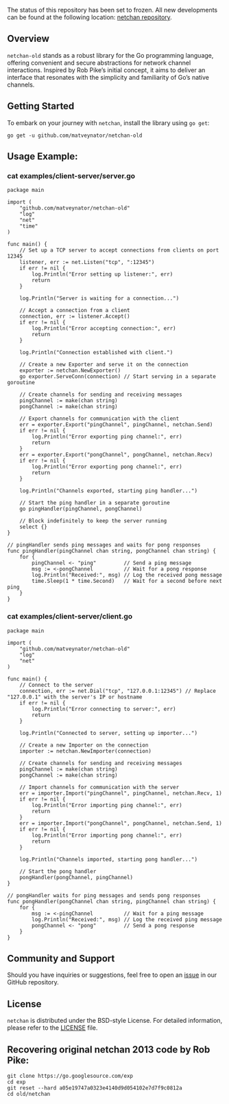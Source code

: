 The status of this repository has been set to frozen. All new developments can be found at the following location: [netchan repository](https://github.com/matveynator/netchan).

## Overview
`netchan-old` stands as a robust library for the Go programming language, offering convenient and secure abstractions for network channel interactions. Inspired by Rob Pike’s initial concept, it aims to deliver an interface that resonates with the simplicity and familiarity of Go’s native channels.
## Getting Started
To embark on your journey with `netchan`, install the library using `go get`:
```
go get -u github.com/matveynator/netchan-old
```
## Usage Example:

### cat examples/client-server/server.go  
```
package main

import (
	"github.com/matveynator/netchan-old"
	"log"
	"net"
	"time"
)

func main() {
	// Set up a TCP server to accept connections from clients on port 12345
	listener, err := net.Listen("tcp", ":12345")
	if err != nil {
		log.Println("Error setting up listener:", err)
		return
	}

	log.Println("Server is waiting for a connection...")

	// Accept a connection from a client
	connection, err := listener.Accept()
	if err != nil {
		log.Println("Error accepting connection:", err)
		return
	}

	log.Println("Connection established with client.")

	// Create a new Exporter and serve it on the connection
	exporter := netchan.NewExporter()
	go exporter.ServeConn(connection) // Start serving in a separate goroutine

	// Create channels for sending and receiving messages
	pingChannel := make(chan string)
	pongChannel := make(chan string)

	// Export channels for communication with the client
	err = exporter.Export("pingChannel", pingChannel, netchan.Send)
	if err != nil {
		log.Println("Error exporting ping channel:", err)
		return
	}
	err = exporter.Export("pongChannel", pongChannel, netchan.Recv)
	if err != nil {
		log.Println("Error exporting pong channel:", err)
		return
	}

	log.Println("Channels exported, starting ping handler...")

	// Start the ping handler in a separate goroutine
	go pingHandler(pingChannel, pongChannel)

	// Block indefinitely to keep the server running
	select {}
}

// pingHandler sends ping messages and waits for pong responses
func pingHandler(pingChannel chan string, pongChannel chan string) {
	for {
		pingChannel <- "ping"         // Send a ping message
		msg := <-pongChannel          // Wait for a pong response
		log.Println("Received:", msg) // Log the received pong message
		time.Sleep(1 * time.Second)   // Wait for a second before next ping
	}
}
```

### cat examples/client-server/client.go 
```
package main

import (
	"github.com/matveynator/netchan-old"
	"log"
	"net"
)

func main() {
	// Connect to the server
	connection, err := net.Dial("tcp", "127.0.0.1:12345") // Replace "127.0.0.1" with the server's IP or hostname
	if err != nil {
		log.Println("Error connecting to server:", err)
		return
	}

	log.Println("Connected to server, setting up importer...")

	// Create a new Importer on the connection
	importer := netchan.NewImporter(connection)

	// Create channels for sending and receiving messages
	pingChannel := make(chan string)
	pongChannel := make(chan string)

	// Import channels for communication with the server
	err = importer.Import("pingChannel", pingChannel, netchan.Recv, 1)
	if err != nil {
		log.Println("Error importing ping channel:", err)
		return
	}
	err = importer.Import("pongChannel", pongChannel, netchan.Send, 1)
	if err != nil {
		log.Println("Error importing pong channel:", err)
		return
	}

	log.Println("Channels imported, starting pong handler...")

	// Start the pong handler
	pongHandler(pongChannel, pingChannel)
}

// pongHandler waits for ping messages and sends pong responses
func pongHandler(pongChannel chan string, pingChannel chan string) {
	for {
		msg := <-pingChannel          // Wait for a ping message
		log.Println("Received:", msg) // Log the received ping message
		pongChannel <- "pong"         // Send a pong response
	}
}
```

## Community and Support
Should you have inquiries or suggestions, feel free to open an [issue](https://github.com/matveynator/netchan-old/issues) in our GitHub repository.

## License
`netchan` is distributed under the BSD-style License. For detailed information, please refer to the [LICENSE](https://github.com/matveynator/netchan-old/blob/master/LICENSE) file.

## Recovering original netchan 2013 code by Rob Pike:
```
git clone https://go.googlesource.com/exp
cd exp
git reset --hard a05e19747a0323e4140d9d054102e7d7f9c0812a
cd old/netchan
```



